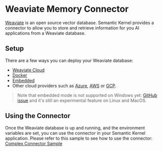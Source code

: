 # Weaviate Memory Connector

[Weaviate](https://weaviate.io/developers/weaviate) is an open source vector database. Semantic Kernel provides a connector to allow you to store and retrieve information for you AI applications from a Weaviate database.

## Setup

There are a few ways you can deploy your Weaviate database:
- [Weaviate Cloud](https://weaviate.io/developers/weaviate/installation/weaviate-cloud-services)
- [Docker](https://weaviate.io/developers/weaviate/installation/docker-compose)
- [Embedded](https://weaviate.io/developers/weaviate/installation/embedded)
- Other cloud providers such as [Azure](https://azuremarketplace.microsoft.com/en-us/marketplace/apps/weaviatebv1686614539420.weaviate_1?tab=Overview), [AWS](https://weaviate.io/developers/weaviate/installation/aws-marketplace) or [GCP](https://weaviate.io/developers/weaviate/installation/gc-marketplace).

> Note that embedded mode is not supported on Windows yet: [GitHub issue](https://github.com/weaviate/weaviate/issues/3315) and it's still an experimental feature on Linux and MacOS.

## Using the Connector

Once the Weaviate database is up and running, and the environment variables are set, you can use the connector in your Semantic Kernel application. Please refer to this sample to see how to use the connector: [Complex Connector Sample](../../../../samples/concepts/memory/complex_memory.py)